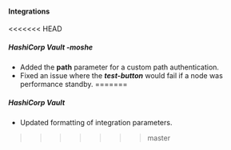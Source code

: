 
#### Integrations
<<<<<<< HEAD
##### HashiCorp Vault -moshe
- Added the **path** parameter for a custom path authentication.
- Fixed an issue where the ***test-button*** would fail if a node was performance standby.
=======
##### HashiCorp Vault
- Updated formatting of integration parameters.
>>>>>>> master
